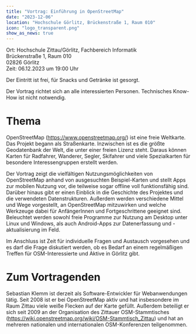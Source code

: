 ```yaml
---
title: "Vortrag: Einführung in OpenStreetMap"
date: "2023-12-06"
location: "Hochschule Görlitz, Brückenstraße 1, Raum 010"
icon: "logo_transparent.png"
show_as_news: true
---
```


Ort: Hochschule Zittau/Görlitz, Fachbereich Informatik  
Brückenstraße 1, Raum 010  
02826 Görlitz  
Zeit: 06.12.2023 um 19:00 Uhr

Der Eintritt ist frei, für Snacks und Getränke ist gesorgt.

Der Vortrag richtet sich an alle interessierten Personen. Technisches Know-How ist nicht notwendig.

# Thema

OpenStreetMap (https://www.openstreetmap.org/) ist eine freie Weltkarte. Das Projekt begann als Straßenkarte. Inzwischen
ist es die größte Geodatenbank der Welt, die unter einer freien Lizenz steht. Daraus können Karten für Radfahrer,
Wanderer, Segler, Skifahrer und viele Spezialkarten für besondere Interessengruppen erstellt werden.

Der Vortrag zeigt die vielfältigen Nutzungsmöglichkeiten von OpenStreetMap anhand von ausgesuchten Beispiel-Karten und
stellt Apps zur mobilen Nutzung vor, die teilweise sogar offline voll funktionsfähig sind. Darüber hinaus gibt er einen
Einblick in die Geschichte des Projektes und die verwendeten Datenstrukturen. Außerdem werden verschiedene Mittel und
Wege vorgestellt, an OpenStreetMap mitzuwirken und welche Werkzeuge dabei für AnfängerInnen und Fortgeschrittene
geeignet sind. Beleuchtet werden sowohl freie Programme zur Nutzung am Desktop unter Linux und Windows, als auch
Android-Apps zur Datenerfassung und -aktualisierung im Feld.

Im Anschluss ist Zeit für individuelle Fragen und Austausch vorgesehen und es darf die Frage diskutiert werden, ob es
Bedarf an einem regelmäßigen Treffen für OSM-Interessierte und Aktive in Görlitz gibt.

# Zum Vortragenden

Sebastian Klemm ist derzeit als Software-Entwickler für Webanwendungen tätig. Seit 2008 ist er bei OpenStreetMap aktiv
und hat insbesondere im Raum Zittau viele weiße Flecken auf der Karte gefüllt. Außerdem beteiligt er sich seit 2009 an
der Organisation des Zittauer OSM-Stammtisches (https://wiki.openstreetmap.org/wiki/OSM-Stammtisch_Zittau) und hat an
mehreren nationalen und internationalen OSM-Konferenzen teilgenommen.
